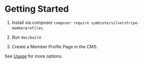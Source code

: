 # Getting Started

1. Install via composer `composer require symbiote/silverstripe-memberprofiles`.

2. Run `dev/build`.

3. Create a Member Profile Page in the CMS.

See [Usage](./userguide.md) for more options.
